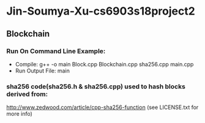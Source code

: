# Jin-Soumya-Xu-cs6903s18project2

## Blockchain<br />
### Run On Command Line Example:<br />
* Compile: g++ -o main Block.cpp Blockchain.cpp sha256.cpp main.cpp<br />
* Run Output File: main<br />
### sha256 code(sha256.h & sha256.cpp) used to hash blocks derived from: <br />
http://www.zedwood.com/article/cpp-sha256-function (see LICENSE.txt for more info)<br />
